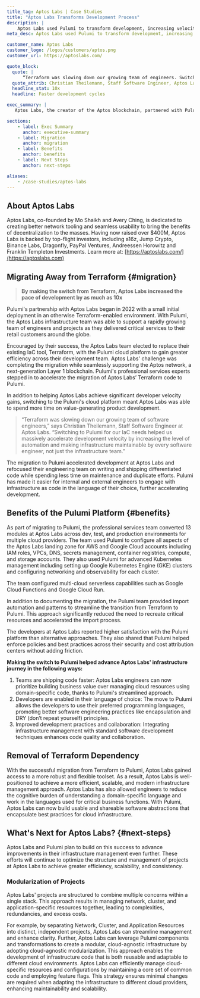 ```yaml
---
title_tag: Aptos Labs | Case Studies
title: "Aptos Labs Transforms Development Process"
description: |
    Aptos Labs used Pulumi to transform development, increasing velocity by up to 10x while improving security, compliance, and cost control.
meta_desc: Aptos Labs used Pulumi to transform development, increasing velocity by up to 10x while improving security, compliance, and cost control.

customer_name: Aptos Labs
customer_logo: /logos/customers/aptos.png
customer_url: https://aptoslabs.com/

quote_block:
  quote: |
      “Terraform was slowing down our growing team of engineers. Switching to Pulumi for our IaC needs helped us massively accelerate development velocity, while upgrading the security, compliance, and cost control policies.”
  quote_attrib: Christian Theilemann, Staff Software Engineer, Aptos Labs
  headline_stat: 10x
  headline: Faster development cycles

exec_summary: |
   Aptos Labs, the creator of the Aptos blockchain, partnered with Pulumi in 2022 to transform their development process and replace Terraform. By adopting Pulumi's cloud engineering platform, Aptos Labs increased development velocity by up to 10x, improved security, compliance, and cost control, and empowered developers to use their preferred programming languages. Pulumi's professional services team migrated Aptos Labs' existing Terraform code, configured the Aptos landing zones for AWS and Google Cloud, and set up Kubernetes clusters and serverless functions. Aptos Labs is now positioned for greater efficiency and scalability, with plans to further modularize projects using Pulumi to reduce complexity, increase code reuse, and enhance flexibility across different cloud environments.

sections:
    - label: Exec Summary
      anchor: executive-summary
    - label: Migration
      anchor: migration
    - label: Benefits
      anchor: benefits
    - label: Next Steps
      anchor: next-steps

aliases:
    - /case-studies/aptos-labs
---
```


## About Aptos Labs

Aptos Labs, co-founded by Mo Shaikh and Avery Ching, is dedicated to creating better network tooling and seamless usability to bring the benefits of decentralization to the masses. Having now raised over $400M, Aptos Labs is backed by top-flight investors, including a16z, Jump Crypto, Binance Labs, Dragonfly, PayPal Ventures, Andreessen Horowitz and Franklin Templeton Investments. Learn more at: [https://aptoslabs.com/](https://aptoslabs.com)

## Migrating Away from Terraform {#migration}

> **By making the switch from Terraform, Aptos Labs increased the pace of development by as much as 10x**

Pulumi's partnership with Aptos Labs began in 2022 with a small initial deployment in an otherwise Terraform-enabled environment. With Pulumi, the Aptos Labs infrastructure team was able to support a rapidly growing team of engineers and projects as they delivered critical services to their retail customers around the globe.

Encouraged by their success, the Aptos Labs team elected to replace their existing IaC tool, Terraform, with the Pulumi cloud platform to gain greater efficiency across their development team. Aptos Labs' challenge was completing the migration while seamlessly supporting the Aptos network, a next-generation Layer 1 blockchain. Pulumi's professional services experts stepped in to accelerate the migration of Aptos Labs’ Terraform code to Pulumi.

In addition to helping Aptos Labs achieve significant developer velocity gains, switching to the Pulumi's cloud platform meant Aptos Labs was able to spend more time on value-generating product development.

> “Terraform was slowing down our growing team of software engineers,” says Christian Theilemann, Staff Software Engineer at Aptos Labs. “Switching to Pulumi for our IaC needs helped us massively accelerate development velocity by increasing the level of automation and making infrastructure maintainable by every software engineer, not just the infrastructure team.”

The migration to Pulumi accelerated development at Aptos Labs and refocused their engineering team on writing and shipping differentiated code while spending less time on maintenance and duplicate efforts. Pulumi has made it easier for internal and external engineers to engage with infrastructure as code in the language of their choice, further accelerating development.

## Benefits of the Pulumi Platform {#benefits}

As part of migrating to Pulumi, the professional services team converted 13 modules at Aptos Labs across dev, test, and production environments for multiple cloud providers. The team used Pulumi to configure all aspects of the Aptos Labs landing zone for AWS and Google Cloud accounts including IAM roles, VPCs, DNS, secrets management, container registries, compute, and storage accounts. They also used Pulumi for advanced Kubernetes management including setting up Google Kubernetes Engine (GKE) clusters and configuring networking and observability for each cluster.

The team configured multi-cloud serverless capabilities such as Google Cloud Functions and Google Cloud Run.

In addition to documenting the migration, the Pulumi team provided import automation and patterns to streamline the transition from Terraform to Pulumi. This approach significantly reduced the need to recreate critical resources and accelerated the import process.

The developers at Aptos Labs reported higher satisfaction with the Pulumi platform than alternative approaches. They also shared that Pulumi helped enforce policies and best practices across their security and cost attribution centers without adding friction.

**Making the switch to Pulumi helped advance Aptos Labs' infrastructure journey in the following ways:**

1. Teams are shipping code faster: Aptos Labs engineers can now prioritize building business value over managing cloud resources using domain-specific code, thanks to Pulumi's streamlined approach.
2. Developers are enabled in their language of choice: The move to Pulumi allows the developers to use their preferred programming languages, promoting better software engineering practices like encapsulation and DRY (don’t repeat yourself) principles.
3. Improved development practices and collaboration: Integrating infrastructure management with standard software development techniques enhances code quality and collaboration.

## Removal of Terraform Dependency

With the successful migration from Terraform to Pulumi, Aptos Labs gained access to a more robust and flexible toolset. As a result, Aptos Labs is well-positioned to achieve a more efficient, scalable, and modern infrastructure management approach. Aptos Labs has also allowed engineers to reduce the cognitive burden of understanding a domain-specific language and work in the languages used for critical business functions. With Pulumi, Aptos Labs can now build usable and shareable software abstractions that encapsulate best practices for cloud infrastructure.

## What's Next for Aptos Labs? {#next-steps}

Aptos Labs and Pulumi plan to build on this success to advance improvements in their infrastructure management even further. These efforts will continue to optimize the structure and management of projects at Aptos Labs to achieve greater efficiency, scalability, and consistency.

### Modularization of Projects

Aptos Labs' projects are structured to combine multiple concerns within a single stack. This approach results in managing network, cluster, and application-specific resources together, leading to complexities, redundancies, and excess costs.

For example, by separating Network, Cluster, and Application Resources into distinct, independent projects, Aptos Labs can streamline management and enhance clarity. Further, Aptos Labs can leverage Pulumi components and transformations to create a modular, cloud-agnostic infrastructure by adopting cloud-agnostic modularization. This approach enables the development of infrastructure code that is both reusable and adaptable to different cloud environments. Aptos Labs can efficiently manage cloud-specific resources and configurations by maintaining a core set of common code and employing feature flags. This strategy ensures minimal changes are required when adapting the infrastructure to different cloud providers, enhancing maintainability and scalability.
